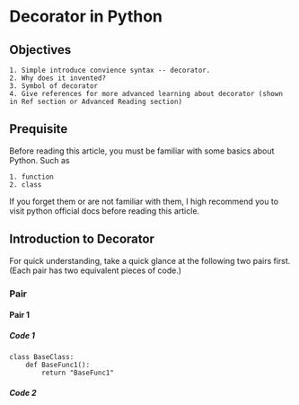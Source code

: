 # Decorator in Python
## Objectives
    1. Simple introduce convience syntax -- decorator.
    2. Why does it invented?
    3. Symbol of decorator
    4. Give references for more advanced learning about decorator (shown in Ref section or Advanced Reading section)
## Prequisite
Before reading this article, you must be familiar with some basics about Python. Such as 

    1. function
    2. class 

If you forget them or are not familiar with them, I high recommend you to visit python official docs before reading this article.

## Introduction to Decorator

For quick understanding, take a quick glance at the following two pairs first. (Each pair has two equivalent pieces of code.)
### Pair
#### Pair 1
##### Code 1
    class BaseClass:
        def BaseFunc1():
            return "BaseFunc1"
##### Code 2
    
